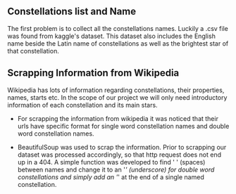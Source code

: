 ## Constellations list and Name

The first problem is to collect all the constellations names. Luckily a .csv file was found from kaggle's dataset. This dataset also includes the English name beside the Latin name of constellations as well as the brightest star of that constellation.

## Scrapping Information from Wikipedia

Wikipedia has lots of information regarding constellations, their properties, names, starts etc. In the scope of our project we will only need introductory information of each constellation and its main stars.

- For scrapping the information from wikipedia it was noticed that their urls have specific format for single word constellation names and double word constellation names.

- BeautifulSoup was used to scrap the information. Prior to scrapping our dataset was processed accordingly, so that http request does not end up in a 404. A simple function was developed to find ' ' (spaces) between names and change it to an '_' (underscore) for double word constellations and simply add an '_' at the end of a single named constellation.
